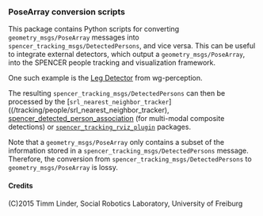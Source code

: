 ### PoseArray conversion scripts

This package contains Python scripts for converting `geometry_msgs/PoseArray` messages into `spencer_tracking_msgs/DetectedPersons`, and vice versa.
This can be useful to integrate external detectors, which output a `geometry_msgs/PoseArray`, into the SPENCER people tracking and visualization framework.

One such example is the [Leg Detector](https://github.com/wg-perception/people/tree/indigo-devel/leg_detector) from wg-perception.

The resulting `spencer_tracking_msgs/DetectedPersons` can then be processed by the [`srl_nearest_neighbor_tracker`]((/tracking/people/srl_nearest_neighbor_tracker),
[spencer_detected_person_association](/detection/spencer_detected_person_association) (for multi-modal composite detections) or [`spencer_tracking_rviz_plugin`](/visualization/spencer_tracking_rviz_plugin) packages.

Note that a `geometry_msgs/PoseArray` only contains a subset of the information stored in a `spencer_tracking_msgs/DetectedPersons` message. Therefore,
the conversion from `spencer_tracking_msgs/DetectedPersons` to `geometry_msgs/PoseArray` is lossy.



#### Credits

(C)2015 Timm Linder, Social Robotics Laboratory, University of Freiburg

